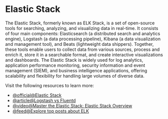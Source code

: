 # Elastic Stack

The Elastic Stack, formerly known as ELK Stack, is a set of open-source tools for searching, analyzing, and visualizing data in real-time. It consists of four main components: Elasticsearch (a distributed search and analytics engine), Logstash (a data processing pipeline), Kibana (a data visualization and management tool), and Beats (lightweight data shippers). Together, these tools enable users to collect data from various sources, process and enrich it, store it in a searchable format, and create interactive visualizations and dashboards. The Elastic Stack is widely used for log analytics, application performance monitoring, security information and event management (SIEM), and business intelligence applications, offering scalability and flexibility for handling large volumes of diverse data.

Visit the following resources to learn more:

- [@official@Elastic Stack](https://www.elastic.co/elastic-stack/)
- [@article@Logstash vs Fluentd](https://logz.io/blog/fluentd-logstash/)
- [@video@Master the Elastic Stack: Elastic Stack Overview](https://www.youtube.com/watch?v=CfCTWVAwFbQ)
- [@feed@Explore top posts about ELK](https://app.daily.dev/tags/elk?ref=roadmapsh)